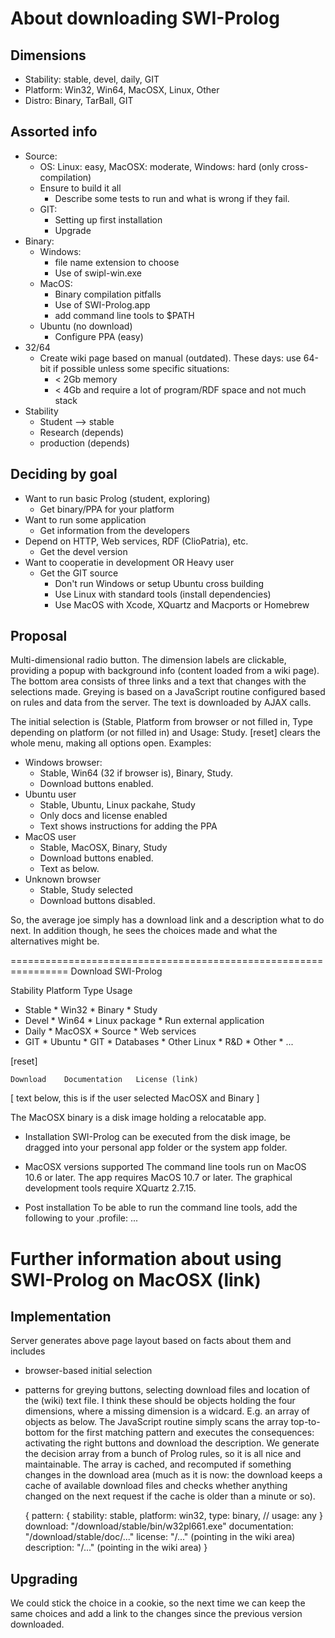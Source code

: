 # About downloading SWI-Prolog

## Dimensions

  - Stability: stable, devel, daily, GIT
  - Platform:  Win32, Win64, MacOSX, Linux, Other
  - Distro:    Binary, TarBall, GIT

## Assorted info

  - Source:
    - OS: Linux: easy, MacOSX: moderate, Windows: hard (only cross-compilation)
    - Ensure to build it all
      - Describe some tests to run and what is wrong if they fail.
    - GIT:
      - Setting up first installation
      - Upgrade
  - Binary:
    - Windows:
      - file name extension to choose
      - Use of swipl-win.exe
    - MacOS:
      - Binary compilation pitfalls
      - Use of SWI-Prolog.app
      - add command line tools to $PATH
    - Ubuntu (no download)
      - Configure PPA (easy)
  - 32/64
    - Create wiki page based on manual (outdated).  These days:
      use 64-bit if possible unless some specific situations:
      - < 2Gb memory
      - < 4Gb and require a lot of program/RDF space and
        not much stack
  - Stability
    - Student --> stable
    - Research (depends)
    - production (depends)

## Deciding by goal

  - Want to run basic Prolog (student, exploring)
    - Get binary/PPA for your platform
  - Want to run some application
    - Get information from the developers
  - Depend on HTTP, Web services, RDF (ClioPatria), etc.
    - Get the devel version
  - Want to cooperatie in development OR Heavy user
    - Get the GIT source
      - Don't run Windows or setup Ubuntu cross building
      - Use Linux with standard tools (install dependencies)
      - Use MacOS with Xcode, XQuartz and Macports or Homebrew

## Proposal

Multi-dimensional radio button. The dimension labels are clickable,
providing a popup with background info (content loaded from a wiki
page). The bottom area consists of three links and a text that changes
with the selections made. Greying is based on a JavaScript routine
configured based on rules and data from the server. The text is
downloaded by AJAX calls.

The initial selection is (Stable, Platform from browser or not filled
in, Type depending on platform (or not filled in) and Usage: Study.
[reset] clears the whole menu, making all options open.  Examples:

  - Windows browser:
    - Stable, Win64 (32 if browser is), Binary, Study.
    - Download buttons enabled.
  - Ubuntu user
    - Stable, Ubuntu, Linux packahe, Study
    - Only docs and license enabled
    - Text shows instructions for adding the PPA
  - MacOS user
    - Stable, MacOSX, Binary, Study
    - Download buttons enabled.
    - Text as below.
  - Unknown browser
    - Stable, Study selected
    - Download buttons disabled.

So, the average joe simply has a download link and a description what to
do next. In addition though, he sees the choices made and what the
alternatives might be.

================================================================
			Download SWI-Prolog

  Stability   Platform	     Type	      Usage
  * Stable    * Win32	     * Binary	      * Study
  * Devel     * Win64	     * Linux package  * Run external application
  * Daily     * MacOSX	     * Source	      * Web services
  * GIT	      * Ubuntu	     * GIT	      * Databases
	      * Other Linux		      * R&D
	      * Other			      * ...

  [reset]


	Download	Documentation	License (link)

[ text below, this is if the user selected MacOSX and Binary ]

The MacOSX binary is a disk image holding a relocatable app.

  * Installation
  SWI-Prolog can be executed from the disk image, be dragged into
  your personal app folder or the system app folder.

  * MacOSX versions supported
  The command line tools run on MacOS 10.6 or later. The app
  requires MacOS 10.7 or later. The graphical development tools
  require XQuartz 2.7.15.

  * Post installation
  To be able to run the command line tools, add the following to
  your .profile: ...

  Further information about using SWI-Prolog on MacOSX (link)
================================================================

## Implementation

Server generates above page layout based on facts about them and
includes

  - browser-based initial selection
  - patterns for greying buttons, selecting download files and
    location of the (wiki) text file.  I think these should be
    objects holding the four dimensions, where a missing dimension
    is a widcard.  E.g. an array of objects as below.  The JavaScript
    routine simply scans the array top-to-bottom for the first matching
    pattern and executes the consequences: activating the right buttons
    and download the description.  We generate the decision array from
    a bunch of Prolog rules, so it is all nice and maintainable.  The
    array is cached, and recomputed if something changes in the download
    area (much as it is now: the download keeps a cache of available
    download files and checks whether anything changed on the next request
    if the cache is older than a minute or so).

    { pattern: { stability: stable,
		 platform: win32,
		 type: binary,
		 // usage: any
	       }
      download: "/download/stable/bin/w32pl661.exe"
      documentation: "/download/stable/doc/..."
      license: "/..." (pointing in the wiki area)
      description: "/..." (pointing in the wiki area)
    }

## Upgrading

We could stick the choice in a cookie, so the next time we can keep the
same choices and add a link to the changes since the previous version
downloaded.
